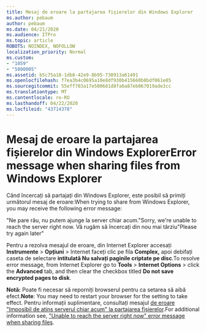 ```yaml
---
title: Mesaj de eroare la partajarea fișierelor din Windows Explorer
ms.author: pebaum
author: pebaum
ms.date: 04/21/2020
ms.audience: ITPro
ms.topic: article
ROBOTS: NOINDEX, NOFOLLOW
localization_priority: Normal
ms.custom:
- "1059"
- "5800005"
ms.assetid: b5c75a18-1db8-42e9-8b95-730913a61491
ms.openlocfilehash: f7ea3b4c0695a10e8df930b415660b8bdf061e85
ms.sourcegitcommit: 55eff703a17e500681d8fa6a87eb067019ade3cc
ms.translationtype: MT
ms.contentlocale: ro-RO
ms.lasthandoff: 04/22/2020
ms.locfileid: "43714378"
---
```

# <a name="error-message-when-sharing-files-from-windows-explorer"></a><span data-ttu-id="85977-102">Mesaj de eroare la partajarea fișierelor din Windows Explorer</span><span class="sxs-lookup"><span data-stu-id="85977-102">Error message when sharing files from Windows Explorer</span></span>

<span data-ttu-id="85977-103">Când încercați să partajați din Windows Explorer, este posibil să primiți următorul mesaj de eroare:</span><span class="sxs-lookup"><span data-stu-id="85977-103">When trying to share from Windows Explorer, you may receive the following error message:</span></span>
  
<span data-ttu-id="85977-104">"Ne pare rău, nu putem ajunge la server chiar acum.</span><span class="sxs-lookup"><span data-stu-id="85977-104">"Sorry, we're unable to reach the server right now.</span></span> <span data-ttu-id="85977-105">Vă rugăm să încercați din nou mai târziu"</span><span class="sxs-lookup"><span data-stu-id="85977-105">Please try again later"</span></span>
  
<span data-ttu-id="85977-106">Pentru a rezolva mesajul de eroare, din Internet Explorer accesați **Instrumente** \> **Opțiuni** \> Internet faceți clic pe fila **Complex,** apoi debifați caseta de selectare **intitulată Nu salvați paginile criptate pe disc**.</span><span class="sxs-lookup"><span data-stu-id="85977-106">To resolve error message, from Internet Explorer go to **Tools** \> **Internet Options** \> click the **Advanced** tab, and then clear the checkbox titled **Do not save encrypted pages to disk**.</span></span>
  
 <span data-ttu-id="85977-107">**Notă:** Poate fi necesar să reporniți browserul pentru ca setarea să aibă efect.</span><span class="sxs-lookup"><span data-stu-id="85977-107">**Note**: You may need to restart your browser for the setting to take effect.</span></span> <span data-ttu-id="85977-108">Pentru informații suplimentare, consultați mesajul [de eroare "Imposibil de atins serverul chiar acum" la partajarea fișierelor](https://go.microsoft.com/fwlink/?linkid=2022914).</span><span class="sxs-lookup"><span data-stu-id="85977-108">For additional information see, ["Unable to reach the server right now" error message when sharing files](https://go.microsoft.com/fwlink/?linkid=2022914).</span></span>
  